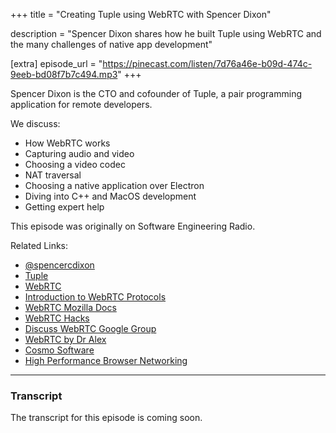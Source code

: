 +++
title = "Creating Tuple using WebRTC with Spencer Dixon"

description = "Spencer Dixon shares how he built Tuple using WebRTC and the many challenges of native app development"

[extra]
episode_url = "https://pinecast.com/listen/7d76a46e-b09d-474c-9eeb-bd08f7b7c494.mp3"
+++

Spencer Dixon is the CTO and cofounder of Tuple, a pair programming application for remote developers.

We discuss:

- How WebRTC works
- Capturing audio and video 
- Choosing a video codec
- NAT traversal
- Choosing a native application over Electron
- Diving into C++ and MacOS development
- Getting expert help

This episode was originally on Software Engineering Radio.

Related Links:

- [@spencercdixon](https://twitter.com/spencercdixon)
- [Tuple](https://tuple.app/)
- [WebRTC](https://webrtc.org/)
- [Introduction to WebRTC Protocols](https://developer.mozilla.org/en-US/docs/Web/API/WebRTC_API/Protocols)
- [WebRTC Mozilla Docs](https://developer.mozilla.org/en-US/docs/Web/API/WebRTC_API)
- [WebRTC Hacks](https://webrtchacks.com/)
- [Discuss WebRTC Google Group](https://groups.google.com/forum/?hl=ta#!forum/discuss-webrtc)
- [WebRTC by Dr Alex](http://webrtcbydralex.com/)
- [Cosmo Software](https://www.cosmosoftware.io/)
- [High Performance Browser Networking](https://hpbn.co/)
---

### Transcript

The transcript for this episode is coming soon.

<div class="transcript">

</div>